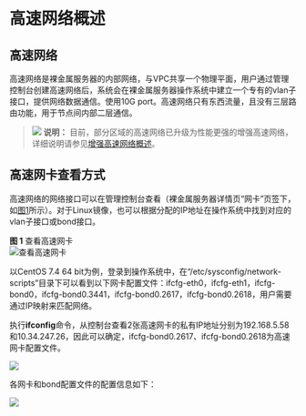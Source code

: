 # 高速网络概述<a name="bms_01_0032"></a>

## 高速网络<a name="section26319596486"></a>

高速网络是裸金属服务器的内部网络，与VPC共享一个物理平面，用户通过管理控制台创建高速网络后，系统会在裸金属服务器操作系统中建立一个专有的vlan子接口，提供网络数据通信。使用10G port。高速网络只有东西流量，且没有三层路由功能，用于节点间内部二层通信。

>![](public_sys-resources/icon-note.gif) **说明：** 
>目前，部分区域的高速网络已升级为性能更强的增强高速网络，详细说明请参见[增强高速网络概述](增强高速网络概述.md)。

## 高速网卡查看方式<a name="section18304624184110"></a>

高速网络的网络接口可以在管理控制台查看（裸金属服务器详情页“网卡”页签下，如[图1](#fig1764511386206)所示）。对于Linux镜像，也可以根据分配的IP地址在操作系统中找到对应的vlan子接口或bond接口。

**图 1**  查看高速网卡<a name="fig1764511386206"></a>  
![](figures/查看高速网卡.png "查看高速网卡")

以CentOS 7.4 64 bit为例，登录到操作系统中，在“/etc/sysconfig/network-scripts”目录下可以看到以下网卡配置文件：ifcfg-eth0，ifcfg-eth1，ifcfg-bond0，ifcfg-bond0.3441，ifcfg-bond0.2617，ifcfg-bond0.2618，用户需要通过IP映射来匹配网络。

执行**ifconfig**命令，从控制台查看2张高速网卡的私有IP地址分别为192.168.5.58和10.34.247.26，因此可以确定，ifcfg-bond0.2617、ifcfg-bond0.2618为高速网卡配置文件。

![](figures/10-6-1-2.png)

各网卡和bond配置文件的配置信息如下：

![](figures/10-6-1-3.png)

